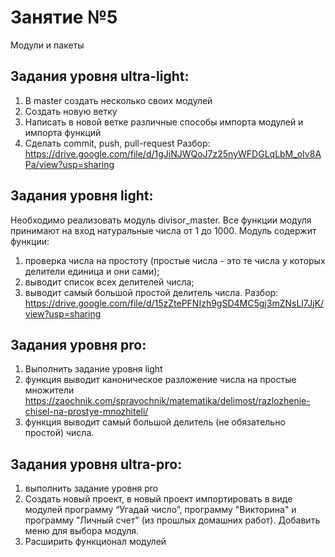 # Занятие №5 
Модули и пакеты

## Задания уровня ultra-light:
1.	В master создать несколько своих модулей
2.	Создать новую ветку 
3.	Написать в новой ветке различные способы импорта модулей и импорта функций
4.	Сделать commit, push, pull-request
Разбор: https://drive.google.com/file/d/1gJiNJWQoJ7z25nyWFDGLqLbM_oIv8APa/view?usp=sharing

## Задания уровня light:
Необходимо реализовать модуль divisor_master. Все функции модуля принимают на вход натуральные числа от 1 до 1000. Модуль содержит функции:
1.	проверка числа на простоту (простые числа - это те числа у которых делители единица и они сами);
2.	выводит список всех делителей числа;
3.	выводит самый большой простой делитель числа.
Разбор: https://drive.google.com/file/d/15zZtePFNIzh9gSD4MC5gj3mZNsLl7JjK/view?usp=sharing

## Задания уровня pro:
1.	Выполнить задание уровня light
2.	функция выводит каноническое разложение числа на простые множители https://zaochnik.com/spravochnik/matematika/delimost/razlozhenie-chisel-na-prostye-mnozhiteli/
3.	функция выводит самый большой делитель (не обязательно простой) числа. 

## Задания уровня ultra-pro:
1.	выполнить задание уровня pro
2.	Создать новый проект, в новый проект импортировать в виде модулей программу “Угадай число”, программу "Викторина" и программу "Личный счет" (из прошлых домашних работ). Добавить меню для выбора модуля.
3.	Расширить функционал модулей

